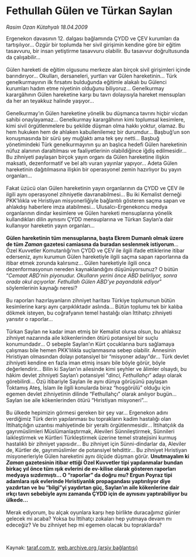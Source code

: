 # Fethullah Gülen ve Türkan Saylan

*Rasim Ozan Kütahyalı 18.04.2009*

<div class="taraf_structure_2col_1zq">
<div class="margen_n">



 <p>Ergenekon davasının 12. dalgası bağlamında ÇYDD ve ÇEV kurumları da tartışılıyor... Özgür bir toplumda her sivil girişimin kendine göre bir eğitim tasavvuru, bir insan yetiştirme tasavvuru olabilir. Bu tasavvur doğrultusunda da çalışabilir... <br/><br/>Gülen hareketi de eğitim olgusunu merkeze alan birçok sivil girişimleri içinde barındırıyor... Okulları, dersaneleri, yurtları var Gülen hareketinin... Türk genelkurmayının ilk fırsatını bulduğunda eğitimle alakalı bu Gülenci kurumları hadım etme niyetinin olduğunu biliyoruz... Genelkurmay karargâhının Gülen hareketine karşı bu tavrı dolayısıyla hareket mensupları da her an teyakkuz halinde yaşıyor... <br/><br/>Genelkurmay’ın Gülen hareketine yönelik bu düşmanca tavrını hiçbir vicdan sahibi onaylayamaz... Genelkurmay karargâhının kimi toplumsal kesimlere, kimi sivil örgütlenmelere bu şekilde düşman olma hakkı yoktur, olamaz. Bu hem hukuken hem de ahlaken kabullenilemez bir durumdur... Başbuğ’un son konuşmasında bir sürü şey muğlaktı ama tek şey netti... Başbuğ yönetimindeki Türk genelkurmayının şu an başlıca hedefi Gülen hareketinin nüfuz alanının daraltılması ve faaliyetlerinin olabildiğince iğdiş edilmesidir... Bu zihniyeti paylaşan birçok yayın organı da Gülen hareketine ilişkin maksatlı, dezenformatif ve bel altı vuran yayınlar yapıyor... Adeta Gülen hareketinin dağıtılmasına ilişkin bir operasyonel zemin hazırlıyor bu yayın organları... <br/><br/>Fakat üzücü olan Gülen hareketinin yayın organlarının da ÇYDD ve ÇEV ile ilgili aynı operasyonel zihniyetle davranabilmesi... Bu iki Kemalist derneği PKK’lılıkla ve Hıristiyan misyonerliğiyle bağlantılı gösteren saçma sapan ve ahlakdışı haberlere imza atabilmesi... Ulusalcı-Ergenekoncu medya organlarının dindar kesimlere ve Gülen hareketi mensuplarına yönelik kullandıkları dilin aynısını ÇYDD mensuplarına ve Türkan Saylan’a dair kullanıyor hareketin yayın organları...<b> <br/><br/>Gülen hareketinin tüm mensuplarına, başta Ekrem Dumanlı olmak üzere de tüm <i>Zaman</i> gazetesi camiasına da buradan seslenmek istiyorum</b>... Özel Kuvvetler Komutanlığı’nın ÇYDD ve ÇEV ile ilgili ifade ettiklerine itibar ederseniz, aynı kurumun Gülen hareketiyle ilgili saçma sapan raporlarına da itibar etmek zorunda kalırsınız... Gülen hareketiyle ilgili onca dezenformasyonun nereden kaynaklandığını düşünüyorsunuz? O bütün “<i>Cemaat ABD’nin piyonudur. Okulların yerini önce ABD belirliyor, sonra orada okul açıyorlar. Fethullah Gülen ABD’ye payandalık ediyor</i>” söylemlerinin kaynağı neresi? <br/><br/>Bu raporları hazırlayanların zihniyet haritası Türkiye toplumunun bütün kesimlerine karşı aynı çarpıklıktadır aslında... Bütün toplumu tek bir kalıba dökmek isteyen, bu coğrafyanın temel hastalığı olan İttihatçı zihniyeti yansıtır o raporlar... <br/><br/>Türkan Saylan ne kadar iman etmiş bir Kemalist olursa olsun, bu ahlaksız zihniyet nazarında aile kökenlerinden ötürü potansiyel bir suçlu konumundadır... O sebeple Saylan’ın Kürt çocuklarına burs sağlamaya çalışması bile hemen PKK’lılıkla suçlanmasına sebep olabilir. Annesinin Hıristiyan olmasından dolayı potansiyel bir “misyoner adayı”dır... Türk devlet zihniyeti kendine en fazla iman etmiş insanı bile böyle görür, böyle değerlendirir... Bilin ki Saylan’ın ailesinde kimi şeyhler ve âlimler olsaydı, bu hâkim devlet zihniyeti Saylan’ı potansiyel “<i>dinci, Fethullahçı</i>” adayı olarak görebilirdi... Özü itibariyle Saylan ile aynı dünya görüşünü paylaşan Toktamış Ateş, İslam ile ilgili konularda biraz “hoşgörülü” olduğu için egemen devlet zihniyetinin dilinde “Fethullahçı” olarak anılıyor bugün... Saylan ise aile kökenlerinden ötürü “Hıristiyan misyoneri”... <br/><br/>Bu ülkede hepimizin görmesi gereken bir şey var... Ergenekon adını verdiğimiz Türk derin yapılanması bu toprakların kadim hastalığı olan İttihatçılığın uzantısı mahiyetinde bir yeraltı örgütlenmesidir... İttihatçılık da gayrımüslimleri Müslümanlaştırmak, Alevileri Sünnileştirmek, Sünnileri laikleştirmek ve Kürtleri Türkleştirmek üzerine temel stratejisini kurmuş hastalıklı bir zihniyet yapısıdır... Bu zihniyet için Sünni-dindarlar da, Aleviler de, Kürtler de, gayrımüslimler de potansiyel tehdittir... Bu zihniyet Hıristiyan misyonerleriyle Gülen hareketini aynı ölçüde düşman görür. <b>Unutmayalım ki <i>Zaman</i> gazetesinin itibar ettiği Özel Kuvvetler tipi yapılanmalar bundan birkaç yıl önce tüm ışık evlerini de ev-kilise olarak gösteren raporları medyaya sızdırmıştı... O “raporlar” da doğru mu? Ergun Poyraz tipi adamlara ışık evlerinde Hıristiyanlık propagandası yaptırılıyor diye yazdırtan ve bu “bilgi”yi yaydırtan güç, Saylan’ın aile kökenlerine dair ırkçı tavrı sebebiyle aynı zamanda ÇYDD için de aynısını yaptırabiliyor bu ülkede...</b> <br/><br/>Merak ediyorum, bu alçak oyunlara karşı hep birlikte duracağımız günler gelecek mi acaba? Yoksa bu İttihatçı zokaları hep yutmaya devam mı edeceğiz? Ve bu zihniyet hep mi egemen olacak bu topraklarda?<b></b></p>

<br/>


<div id="taraf_not">
</div>

</div>


</div>

Kaynak: [taraf.com.tr](http://www.taraf.com.tr:80/makale/5094.htm), [web.archive.org (arşiv bağlantısı)](http://web.archive.org/web/20090503112653/http://www.taraf.com.tr:80/makale/5094.htm)
